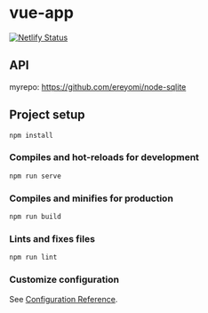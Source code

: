# vue-app
[![Netlify Status](https://api.netlify.com/api/v1/badges/6c34e076-e315-4790-89d8-09f2e00b6bb5/deploy-status)](https://app.netlify.com/sites/awesome-nightingale-761ea7/deploys)

## API
myrepo: https://github.com/ereyomi/node-sqlite

## Project setup
```
npm install
```

### Compiles and hot-reloads for development
```
npm run serve
```

### Compiles and minifies for production
```
npm run build
```

### Lints and fixes files
```
npm run lint
```

### Customize configuration
See [Configuration Reference](https://cli.vuejs.org/config/).
